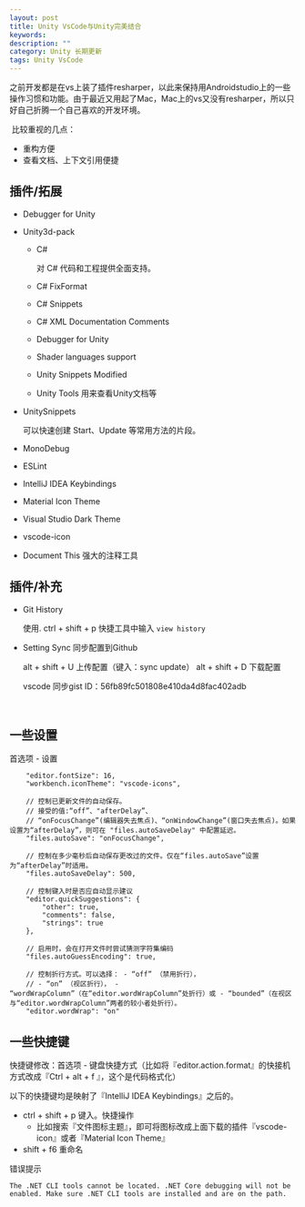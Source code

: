```yaml
---
layout: post
title: Unity VsCode与Unity完美结合
keywords: 
description: ""
category: Unity 长期更新
tags: Unity VsCode
---
```


​	之前开发都是在vs上装了插件resharper，以此来保持用Androidstudio上的一些操作习惯和功能。由于最近又用起了Mac，Mac上的vs又没有resharper，所以只好自己折腾一个自己喜欢的开发环境。

​	比较重视的几点：

* 重构方便
* 查看文档、上下文引用便捷​

## 插件/拓展

* Debugger for Unity

* Unity3d-pack
  * C# 

    对 C# 代码和工程提供全面支持。

  * C# FixFormat

  * C# Snippets

  * C# XML Documentation Comments

  * Debugger for Unity

  * Shader languages support

  * Unity Snippets Modified

  * Unity Tools 用来查看Unity文档等

* UnitySnippets

  可以快速创建 Start、Update 等常用方法的片段。

* MonoDebug

* ESLint

* IntelliJ IDEA Keybindings

* Material Icon Theme

* Visual Studio Dark Theme

* vscode-icon

* Document This  强大的注释工具

## 插件/补充

* Git History

  使用. ctrl + shift + p 快捷工具中输入 `view history`

* Setting Sync 同步配置到Github

  alt + shift + U	上传配置（键入：sync update）
  alt + shift + D 	下载配置

  vscode  同步gist ID：56fb89fc501808e410da4d8fac402adb

   ​

## 一些设置

首选项 - 设置

```
    "editor.fontSize": 16,
    "workbench.iconTheme": "vscode-icons",

    // 控制已更新文件的自动保存。
    // 接受的值:“off”、"afterDelay”、
    // “onFocusChange”(编辑器失去焦点)、“onWindowChange”(窗口失去焦点)。如果设置为“afterDelay”，则可在 "files.autoSaveDelay" 中配置延迟。
    "files.autoSave": "onFocusChange",
    
    // 控制在多少毫秒后自动保存更改过的文件。仅在“files.autoSave”设置为“afterDelay”时适用。
    "files.autoSaveDelay": 500,

    // 控制键入时是否应自动显示建议
    "editor.quickSuggestions": {
        "other": true,
        "comments": false,
        "strings": true
    },

    // 启用时，会在打开文件时尝试猜测字符集编码
    "files.autoGuessEncoding": true,

    // 控制折行方式。可以选择： - “off” （禁用折行），
    // - “on” （视区折行）， - “wordWrapColumn”（在“editor.wordWrapColumn”处折行）或 - “bounded”（在视区与“editor.wordWrapColumn”两者的较小者处折行）。
    "editor.wordWrap": "on"
```

## 一些快捷键

快捷键修改：首选项 - 键盘快捷方式（比如将『editor.action.format』的快接机方式改成『Ctrl + alt + f 』，这个是代码格式化）

以下的快捷键均是映射了『IntelliJ IDEA Keybindings』之后的。

* ctrl + shift + p	键入。快捷操作 
  * 比如搜索『文件图标主题』，即可将图标改成上面下载的插件『vscode-icon』或者『Material Icon Theme』
* shift + f6 重命名

错误提示

`The .NET CLI tools cannot be located. .NET Core debugging will not be enabled. Make sure .NET CLI tools are installed and are on the path.`

